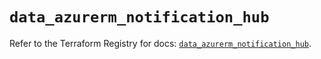 # `data_azurerm_notification_hub`

Refer to the Terraform Registry for docs: [`data_azurerm_notification_hub`](https://registry.terraform.io/providers/hashicorp/azurerm/4.29.0/docs/data-sources/notification_hub).
